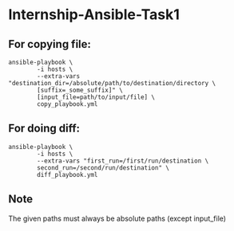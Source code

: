 # Internship-Ansible-Task1

## For copying file:
```
ansible-playbook \
        -i hosts \
        --extra-vars "destination_dir=/absolute/path/to/destination/directory \
        [suffix=_some_suffix]" \
        [input_file=path/to/input/file] \
        copy_playbook.yml
```

## For doing diff:
```
ansible-playbook \
        -i hosts \
        --extra-vars "first_run=/first/run/destination \
        second_run=/second/run/destination" \
        diff_playbook.yml
```

## Note
The given paths must always be absolute paths (except input_file)
